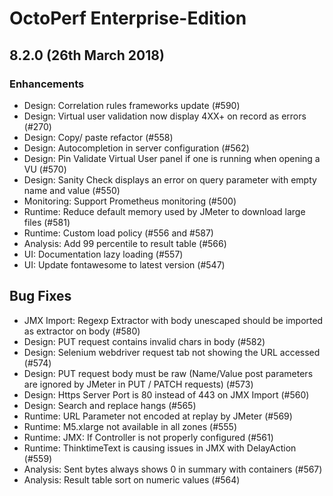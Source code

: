 # OctoPerf Enterprise-Edition

## 8.2.0 (26th March 2018)

### Enhancements

- Design: Correlation rules frameworks update (#590)
- Design: Virtual user validation now display 4XX+ on record as errors (#270)
- Design: Copy/ paste refactor (#558)
- Design: Autocompletion in server configuration (#562)
- Design: Pin Validate Virtual User panel if one is running when opening a VU (#570)
- Design: Sanity Check displays an error on query parameter with empty name and value (#550)
- Monitoring: Support Prometheus monitoring (#500)
- Runtime: Reduce default memory used by JMeter to download large files (#581)
- Runtime: Custom load policy (#556 and #587)
- Analysis: Add 99 percentile to result table (#566)
- UI: Documentation lazy loading (#557)
- UI: Update fontawesome to latest version (#547)

## Bug Fixes

- JMX Import: Regexp Extractor with body unescaped should be imported as extractor on body (#580)
- Design: PUT request contains invalid chars in body (#582)
- Design: Selenium webdriver request tab not showing the URL accessed (#574)
- Design: PUT request body must be raw (Name/Value post parameters are ignored by JMeter in PUT / PATCH requests) (#573)
- Design: Https Server Port is 80 instead of 443 on JMX Import (#560)
- Design: Search and replace hangs (#565)
- Runtime: URL Parameter not encoded at replay by JMeter (#569)
- Runtime: M5.xlarge not available in all zones (#555)
- Runtime: JMX: If Controller is not properly configured (#561)
- Runtime: ThinktimeText is causing issues in JMX with DelayAction (#559)
- Analysis: Sent bytes always shows 0 in summary with containers (#567)
- Analysis: Result table sort on numeric values (#564)
